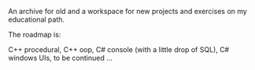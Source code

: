 An archive for old and a workspace for new projects and exercises on my educational path.

The roadmap is:

C++ procedural, C++ oop, C# console (with a little drop of SQL), C# windows UIs, to be continued ...
